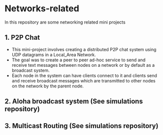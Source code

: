 # Networks-related

In this repository are some networking related mini projects

## 1. P2P Chat

- This mini-project involves creating a distributed P2P chat system using UDP datagrams in a Local_Area Network.
- The goal was to create a peer to peer ad-hoc service to send and receive text messages between nodes on a network or by default as a broadcast system.
- Each node in the system can have clients connect to it and clients send and receive broadcast messages which are transmitted to other nodes on the network by the parent node.

## 2. Aloha broadcast system (See simulations repository)

## 3. Multicast Routing (See simulations repository)
